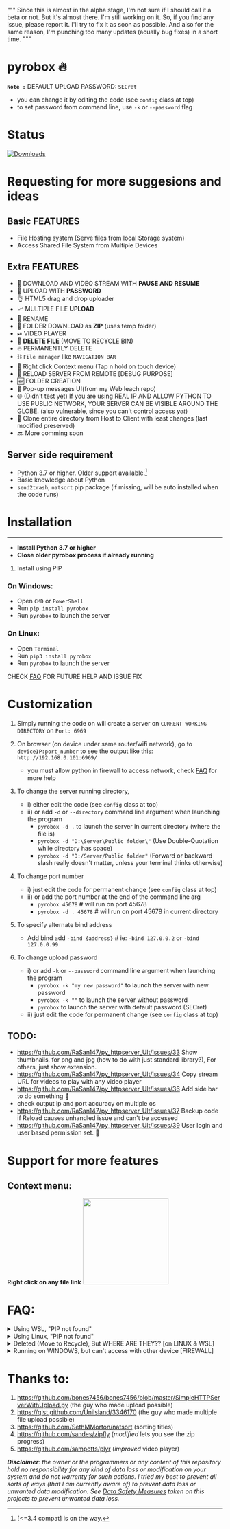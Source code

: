 """
Since this is almost in the alpha stage, I'm not sure if I should call it a beta or not. But it's almost there. I'm still working on it. So, if you find any issue, please report it. I'll try to fix it as soon as possible.
And also for the same reason, I'm punching too many updates (acually bug fixes) in a short time.
"""
# pyrobox 🔥

**`Note :`** DEFAULT UPLOAD PASSWORD: `SECret`
* you can change it by editing the code (see `config` class at top)
* to set password from command line, use `-k` or `--password` flag

# Status 
[![Downloads](https://static.pepy.tech/badge/pyrobox)](https://pepy.tech/project/pyrobox)


# Requesting for more suggesions and ideas

Basic FEATURES
----------------------------------------------------------------
* File Hosting system (Serve files from local Storage system)
* Access Shared File System from Multiple Devices

 Extra FEATURES 
----------------------------------------------------------------
* 🔽 DOWNLOAD AND VIDEO STREAM WITH **PAUSE AND RESUME**
* 🔼 UPLOAD WITH **PASSWORD**
* 👌 HTML5 drag and drop uploader
* 📈 MULTIPLE FILE **UPLOAD**
* 📝 RENAME
* 📁 FOLDER DOWNLOAD as **ZIP** (uses temp folder)
* ⏯ VIDEO PLAYER
* 🔁 **DELETE FILE** (MOVE TO RECYCLE BIN)
* 🔥 PERMANENTLY DELETE
* ⛓ `File manager` like `NAVIGATION BAR`
* 📑 Right click Context menu (Tap n hold on touch device)
* 🧨 RELOAD SERVER FROM REMOTE [DEBUG PURPOSE]
* 🆕 FOLDER CREATION
* 💬 Pop-up messages UI(from my Web leach repo)
* 🌐 (Didn't test yet) If you are using REAL IP AND ALLOW PYTHON TO USE PUBLIC NETWORK, YOUR SERVER CAN BE VISIBLE AROUND THE GLOBE. (also vulnerable, since you can't control access *yet*)
* 🧬 Clone entire directory from Host to Client with least changes (last modified preserved)
* 🔜 More comming soon


Server side requirement
----------------------------------------------------------------
* Python 3.7 or higher. Older support available.[^1]
* Basic knowledge about Python
* `send2trash`, `natsort` pip package (if missing, will be auto installed when the code runs)

[^1]: [<=3.4 compat] is on the way.


# Installation
----------------------------------------------------------------
  * **Install Python 3.7 or higher**
  * **Close older pyrobox process if already running**
  1. Install using PIP
  ### On Windows:
  * Open `CMD` or `PowerShell`
  * Run `pip install pyrobox`
  * Run `pyrobox` to launch the server

  ### On Linux:
  * Open `Terminal`
  * Run `pip3 install pyrobox`
  * Run `pyrobox` to launch the server


CHECK [FAQ](#faq) FOR FUTURE HELP AND ISSUE FIX


# Customization
1. Simply running the code on will create a server on `CURRENT WORKING DIRECTORY` on `Port: 6969`
1. On browser (on device under same router/wifi network), go to `deviceIP:port_number` to see the output like this: `http://192.168.0.101:6969/`
    * you must allow python in firewall to access network, check [FAQ](#faq) for more help
1. To change the server running directory, 
   - i) either edit the code  (see `config` class at top)
   - ii) or add `-d` or `--directory` command line argument when launching the program
        - `pyrobox -d .` to launch the server in current directory (where the file is)
        - `pyrobox -d "D:\Server\Public folder\"`  (Use Double-Quotation while directory has space)
        - `pyrobox -d "D:/Server/Public folder"` (Forward or backward slash really doesn't matter, unless your terminal thinks otherwise)
 1. To change port number
    - i) just edit the code for permanent change  (see `config` class at top)
    - ii) or add the port number at the end of the command line arg  
       -  `pyrobox 45678` # will run on port 45678
       -  `pyrobox -d . 45678` # will run on port 45678 in current directory

1. To specify alternate bind address
    - Add bind add `-bind {address}` # ie: `-bind 127.0.0.2` or `-bind 127.0.0.99`

1. To change upload password
    - i) or add `-k` or `--password` command line argument when launching the program
        - `pyrobox -k "my new password"` to launch the server with new password
        - `pyrobox -k ""` to launch the server without password
        - `pyrobox` to launch the server with default password (SECret)
    - ii) just edit the code for permanent change  (see `config` class at top)

 TODO:
--------------------------------------------------------------

* https://github.com/RaSan147/py_httpserver_Ult/issues/33 Show thumbnails, for png and jpg (how to do with just standard library?), For others, just show extension.
* https://github.com/RaSan147/py_httpserver_Ult/issues/34 Copy stream URL for videos to play with any video player
* https://github.com/RaSan147/py_httpserver_Ult/issues/36 Add side bar to do something 🤔
* check output ip and port accuracy on multiple os  
* https://github.com/RaSan147/py_httpserver_Ult/issues/37 Backup code if Reload causes unhandled issue and can't be accessed
* https://github.com/RaSan147/py_httpserver_Ult/issues/39 User login and user based permission set. 🔑

# Support for more features


Context menu:
--------------------------------------------------------------
  **Right click on any file link**
  <img src="https://user-images.githubusercontent.com/34002411/174422718-e19d33b2-4937-47d7-bcc2-610141c1e437.jpg" width=200>

# FAQ:
<details>
  <summary>Using WSL, "PIP not found"</summary>
 
  > Run this to install `pip3` and add `pip` to path 
  ```
  sudo apt -y purge python3-pip
  sudo python3 -m pip uninstall pip
  sudo apt -y install python3-pip
  pip3 install --upgrade pip
  echo "export PATH=\"${HOME}/.local/bin:$PATH\"" >>"${HOME}"/.bashrc
  ```
  > Re-running the file should work.
</details>

<details>
  <summary>Using Linux, "PIP not found"</summary>
  
  > Run this to install `pip3` 
  ```
  sudo apt -y purge python3-pip
  sudo python3 -m pip uninstall pip
  sudo apt -y install python3-pip
  pip3 install --upgrade pip
  ```
  > Re-running the file should work.
</details>


<details>
  <summary>Deleted (Move to Recycle), But WHERE ARE THEY?? [on LINUX & WSL]</summary>
  
  > Actually the feature is working fine, unfortunately NO-GUI mode linux and WSL don't recycle bin, so you can't find it!
  > And to make things worse, **you need to manually clear the recyle bin** from `~/.local/share/Trash`
  > **SO I'D RECOMMAND USING DELETE PARMANENTLY**
</details>

<details>
  <summary>Running on WINDOWS, but can't access with other device [FIREWALL]</summary>
 
  > You probably have **FireWall ON** and Unconfigured.
  > For your safety, I'd recommand you to allow Python on private network and run the server when your network is Private.
  > IN SHORT: ALLOW PYTHON ON FIREWALL, RUN THE SERVER
 
  > *note: allowed on private but using public network on firewall will cause similar issue, you gotta make both same or allow python both on public and private*
</details>

# Thanks to:
1. https://github.com/bones7456/bones7456/blob/master/SimpleHTTPServerWithUpload.py (the guy who made upload possible)
2. https://gist.github.com/UniIsland/3346170 (the guy who made multiple file upload possible)
3. https://github.com/SethMMorton/natsort (sorting titles)
4. https://github.com/sandes/zipfly (*modified* lets you see the zip progress)
5. https://github.com/sampotts/plyr (*improved* video player)

***Disclaimer***: *the owner or the programmers or any content of this repository hold no responsibility for any kind of data loss or modification on your system and do not warrenty for such actions. I tried my best to prevent all sorts of ways (that I am currently aware of) to prevent data loss or unwanted data modification. See [Data Safety Measures](/DATA%20SAFETY.MD) taken on this projects to prevent unwanted data loss.*
